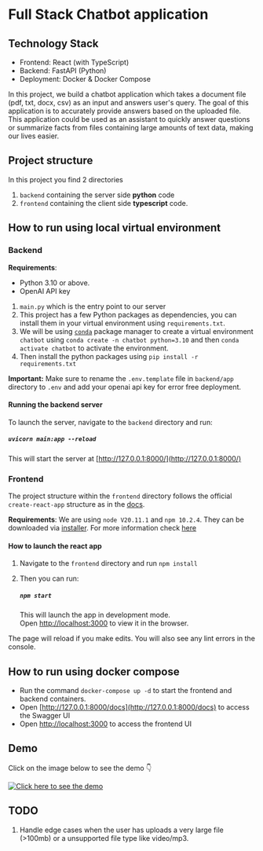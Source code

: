 # Full Stack Chatbot application

## Technology Stack

* Frontend: React (with TypeScript)
* Backend: FastAPI (Python)
* Deployment: Docker & Docker Compose

In this project, we build a chatbot application which takes a document file (pdf, txt, docx, csv) as an input and answers user's query. The goal of this application is to accurately provide answers based on the uploaded file. This application could be used as an assistant to quickly answer questions or summarize facts from files containing large amounts of text data, making our lives easier.

## Project structure

In this project you find 2 directories

1. `backend` containing the server side **python** code
2. `frontend` containing the client side **typescript** code.

## How to run using local virtual environment 
### Backend

**Requirements**: 

* Python 3.10 or above.
* OpenAI API key 

1. `main.py` which is the entry point to our server
2. This project has a few Python packages as dependencies, you can install them in your virtual environment using `requirements.txt`.
3. We will be using [`conda`](https://docs.conda.io/projects/conda/en/stable/) package manager to create a virtual environment `chatbot` using `conda create -n chatbot python=3.10` and then `conda activate chatbot` to activate the environment.
4. Then install the python packages using `pip install -r requirements.txt`

**Important:** Make sure to rename the `.env.template` file in `backend/app` directory to `.env` and add your openai api key for error free deployment. 

#### Running the backend server

To launch the server, navigate to the `backend` directory and run:

##### `uvicorn main:app --reload`

This will start the server at [http://127.0.0.1:8000/](http://127.0.0.1:8000/)

### Frontend

The project structure within the `frontend` directory follows the official `create-react-app` structure as in the [docs](https://create-react-app.dev/docs/folder-structure). 

**Requirements**: We are using `node V20.11.1` and `npm 10.2.4`. They can be downloaded via [installer](https://nodejs.org/en). For more information check [here](https://docs.npmjs.com/downloading-and-installing-node-js-and-npm)

#### How to launch the react app

1. Navigate to the `frontend` directory and run `npm install`
2. Then you can run:

   ##### `npm start`

   This will launch the app in development mode.\
   Open [http://localhost:3000](http://localhost:3000) to view it in the browser.

The page will reload if you make edits. You will also see any lint errors in the console.

## How to run using docker compose

* Run the command `docker-compose up -d` to start the frontend and backend containers. 
* Open [http://127.0.0.1:8000/docs](http://127.0.0.1:8000/docs) to access the Swagger UI
* Open [http://localhost:3000](http://localhost:3000) to access the frontend UI

## Demo

Click on the image below to see the demo 👇

[![Click here to see the demo](https://github.com/user-attachments/assets/25097e0a-7797-4f26-b1ce-264e36c3d6be)](https://youtu.be/LM6tR4GBXMQ)


## TODO

1. Handle edge cases when the user has uploads a very large file (>100mb) or a unsupported file type like video/mp3.
